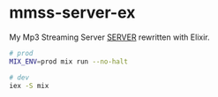 # mmss-server-ex

My Mp3 Streaming Server [SERVER](https://github.com/leader22/mmss-server) rewritten with Elixir.

```sh
# prod
MIX_ENV=prod mix run --no-halt

# dev
iex -S mix
```

